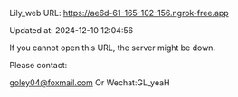 Lily_web URL: https://ae6d-61-165-102-156.ngrok-free.app

Updated at: 2024-12-10 12:04:56

If you cannot open this URL, the server might be down.

Please contact: 

goley04@foxmail.com Or Wechat:GL_yeaH
